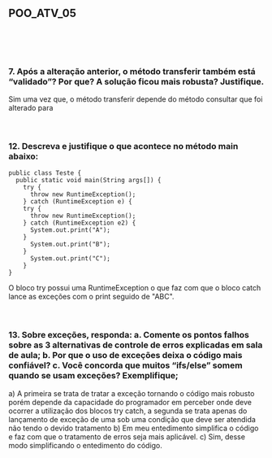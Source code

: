 <h2> POO_ATV_05 </h2>
<br><br><br>	
<h3> 7. Após a alteração anterior, o método transferir também está “validado”? Por que? A
solução ficou mais robusta? Justifique. </h3>
Sim uma vez que, o método transferir depende do método consultar que foi alterado para 
<br><br><br>	
<h3> 12. Descreva e justifique o que acontece no método main abaixo: </h3>

```
public class Teste {
  public static void main(String args[]) {
    try {
      throw new RuntimeException();
    } catch (RuntimeException e) {
    try {
      throw new RuntimeException();
    } catch (RuntimeException e2) {
      System.out.print("A");
    }
      System.out.print("B");
    }
      System.out.print("C");
    }
}
```

O bloco try possui uma RuntimeException o que faz com que o bloco catch lance as exceções com o print seguido de "ABC".
<br><br><br>	
<h3>13. Sobre exceções, responda:
a. Comente os pontos falhos sobre as 3 alternativas de controle de erros
explicadas em sala de aula;
b. Por que o uso de exceções deixa o código mais confiável?
c. Você concorda que muitos “ifs/else” somem quando se usam exceções?
Exemplifique; </h3>

a) A primeira se trata de tratar a exceção tornando o código mais robusto porém depende da capacidade do programador em perceber onde deve ocorrer a utilização dos blocos try catch, a segunda se trata apenas do lançamento de exceção de uma sob uma condição que deve ser atendida não tendo o devido tratamento
b) Em meu entedimento simplifica o código e faz com que o tratamento de erros seja mais aplicável.
c) Sim, desse modo simplificando o entedimento do código.
